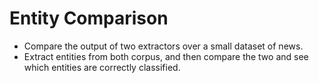 # Entity Comparison

- Compare the output of two extractors over a small dataset of news.
- Extract entities from both corpus, and then compare the two and see which entities are correctly classified.
